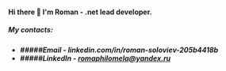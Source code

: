 #### Hi there 👋 I'm Roman - .net lead developer.
##### My contacts:
* ***#####Email - linkedin.com/in/roman-soloviev-205b4418b***
* ***#####LinkedIn - romaphilomela@yandex.ru***

